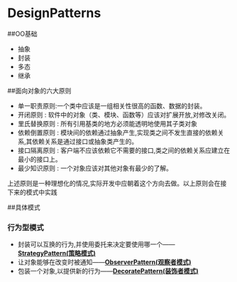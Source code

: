 # DesignPatterns
##OO基础
- 抽象
- 封装
- 多态
- 继承

##面向对象的六大原则
- 单一职责原则:一个类中应该是一组相关性很高的函数、数据的封装。
- 开闭原则 : 软件中的对象（类、模块、函数等）应该对扩展开放,对修改关闭。
- 里氏替换原则 : 所有引用基类的地方必须能透明地使用其子类对象
- 依赖倒置原则 : 模块间的依赖通过抽象产生,实现类之间不发生直接的依赖关系,其依赖关系是通过接口或抽象类产生的。
- 接口隔离原则 : 客户端不应该依赖它不需要的接口,类之间的依赖关系应建立在最小的接口上。
- 最少知识原则 : 一个对象应该对其他对象有最少的了解。

上述原则是一种理想化的情况,实际开发中应朝着这个方向去做。以上原则会在接下来的模式中实践

##具体模式
### 行为型模式
- 封装可以互换的行为,并使用委托来决定要使用哪一个——[**StrategyPattern(策略模式)**](https://github.com/SilenceDut/DesignPatterns/blob/master/src/com/silencedut/behavioral_patterns/strategy/design_rules.md) 
- 让对象能够在改变时被通知——[**ObserverPattern(观察者模式)**](https://github.com/SilenceDut/DesignPatterns/blob/master/src/com/silencedut/behavioral_patterns/observer/design_rules.md)
- 包装一个对象,以提供新的行为——[**DecoratePattern(装饰者模式)**](https://github.com/SilenceDut/DesignPatterns/blob/master/src/com/silencedut/structural_patterns/decorate/design_rules.md)